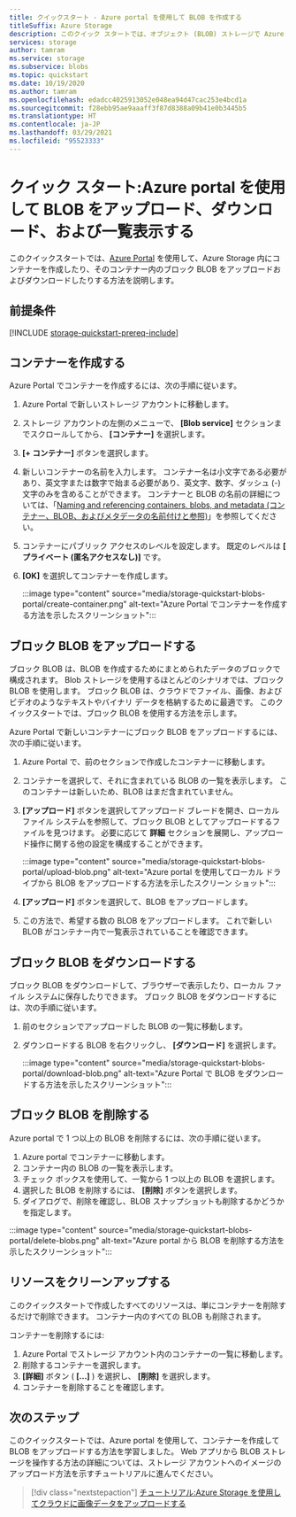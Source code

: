 ```yaml
---
title: クイックスタート - Azure portal を使用して BLOB を作成する
titleSuffix: Azure Storage
description: このクイック スタートでは、オブジェクト (BLOB) ストレージで Azure portal を使用します。 その後、Azure Portal を使用して、Azure Storage への BLOB のアップロード、BLOB のダウンロード、およびコンテナー内の BLOB の一覧表示を行います。
services: storage
author: tamram
ms.service: storage
ms.subservice: blobs
ms.topic: quickstart
ms.date: 10/19/2020
ms.author: tamram
ms.openlocfilehash: edadcc4025913052e048ea94d47cac253e4bcd1a
ms.sourcegitcommit: f28ebb95ae9aaaff3f87d8388a09b41e0b3445b5
ms.translationtype: HT
ms.contentlocale: ja-JP
ms.lasthandoff: 03/29/2021
ms.locfileid: "95523333"
---
```

# <a name="quickstart-upload-download-and-list-blobs-with-the-azure-portal"></a>クイック スタート:Azure portal を使用して BLOB をアップロード、ダウンロード、および一覧表示する

このクイックスタートでは、[Azure Portal](https://portal.azure.com/) を使用して、Azure Storage 内にコンテナーを作成したり、そのコンテナー内のブロック BLOB をアップロードおよびダウンロードしたりする方法を説明します。

## <a name="prerequisites"></a>前提条件

[!INCLUDE [storage-quickstart-prereq-include](../../../includes/storage-quickstart-prereq-include.md)]

## <a name="create-a-container"></a>コンテナーを作成する

Azure Portal でコンテナーを作成するには、次の手順に従います。

1. Azure Portal で新しいストレージ アカウントに移動します。
2. ストレージ アカウントの左側のメニューで、 **[Blob service]** セクションまでスクロールしてから、 **[コンテナー]** を選択します。
3. **[+ コンテナー]** ボタンを選択します。
4. 新しいコンテナーの名前を入力します。 コンテナー名は小文字である必要があり、英文字または数字で始まる必要があり、英文字、数字、ダッシュ (-) 文字のみを含めることができます。 コンテナーと BLOB の名前の詳細については、「[Naming and referencing containers, blobs, and metadata (コンテナー、BLOB、およびメタデータの名前付けと参照)](/rest/api/storageservices/naming-and-referencing-containers--blobs--and-metadata)」を参照してください。
5. コンテナーにパブリック アクセスのレベルを設定します。 既定のレベルは **[ プライベート (匿名アクセスなし)]** です。
6. **[OK]** を選択してコンテナーを作成します。

    :::image type="content" source="media/storage-quickstart-blobs-portal/create-container.png" alt-text="Azure Portal でコンテナーを作成する方法を示したスクリーンショット":::

## <a name="upload-a-block-blob"></a>ブロック BLOB をアップロードする

ブロック BLOB は、BLOB を作成するためにまとめられたデータのブロックで構成されます。 Blob ストレージを使用するほとんどのシナリオでは、ブロック BLOB を使用します。 ブロック BLOB は、クラウドでファイル、画像、およびビデオのようなテキストやバイナリ データを格納するために最適です。 このクイックスタートでは、ブロック BLOB を使用する方法を示します。

Azure Portal で新しいコンテナーにブロック BLOB をアップロードするには、次の手順に従います。

1. Azure Portal で、前のセクションで作成したコンテナーに移動します。
1. コンテナーを選択して、それに含まれている BLOB の一覧を表示します。 このコンテナーは新しいため、BLOB はまだ含まれていません。
1. **[アップロード]** ボタンを選択してアップロード ブレードを開き、ローカル ファイル システムを参照して、ブロック BLOB としてアップロードするファイルを見つけます。 必要に応じて **詳細** セクションを展開し、アップロード操作に関する他の設定を構成することができます。

    :::image type="content" source="media/storage-quickstart-blobs-portal/upload-blob.png" alt-text="Azure portal を使用してローカル ドライブから BLOB をアップロードする方法を示したスクリーン ショット":::

1. **[アップロード]** ボタンを選択して、BLOB をアップロードします。
1. この方法で、希望する数の BLOB をアップロードします。 これで新しい BLOB がコンテナー内で一覧表示されていることを確認できます。

## <a name="download-a-block-blob"></a>ブロック BLOB をダウンロードする

ブロック BLOB をダウンロードして、ブラウザーで表示したり、ローカル ファイル システムに保存したりできます。 ブロック BLOB をダウンロードするには、次の手順に従います。

1. 前のセクションでアップロードした BLOB の一覧に移動します。
1. ダウンロードする BLOB を右クリックし、 **[ダウンロード]** を選択します。

    :::image type="content" source="media/storage-quickstart-blobs-portal/download-blob.png" alt-text="Azure Portal で BLOB をダウンロードする方法を示したスクリーンショット":::

## <a name="delete-a-block-blob"></a>ブロック BLOB を削除する

Azure portal で 1 つ以上の BLOB を削除するには、次の手順に従います。

1. Azure portal でコンテナーに移動します。
1. コンテナー内の BLOB の一覧を表示します。
1. チェック ボックスを使用して、一覧から 1 つ以上の BLOB を選択します。
1. 選択した BLOB を削除するには、 **[削除]** ボタンを選択します。
1. ダイアログで、削除を確認し、BLOB スナップショットも削除するかどうかを指定します。

:::image type="content" source="media/storage-quickstart-blobs-portal/delete-blobs.png" alt-text="Azure portal から BLOB を削除する方法を示したスクリーンショット":::

## <a name="clean-up-resources"></a>リソースをクリーンアップする

このクイックスタートで作成したすべてのリソースは、単にコンテナーを削除するだけで削除できます。 コンテナー内のすべての BLOB も削除されます。

コンテナーを削除するには:

1. Azure Portal でストレージ アカウント内のコンテナーの一覧に移動します。
1. 削除するコンテナーを選択します。
1. **[詳細]** ボタン ( **[...]** ) を選択し、 **[削除]** を選択します。
1. コンテナーを削除することを確認します。

## <a name="next-steps"></a>次のステップ

このクイックスタートでは、Azure portal を使用して、コンテナーを作成して BLOB をアップロードする方法を学習しました。 Web アプリから BLOB ストレージを操作する方法の詳細については、ストレージ アカウントへのイメージのアップロード方法を示すチュートリアルに進んでください。

> [!div class="nextstepaction"]
> [チュートリアル:Azure Storage を使用してクラウドに画像データをアップロードする](storage-upload-process-images.md)